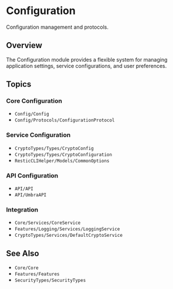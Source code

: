 # Configuration

Configuration management and protocols.

## Overview

The Configuration module provides a flexible system for managing application settings, service configurations, and user preferences.

## Topics

### Core Configuration

- ``Config/Config``
- ``Config/Protocols/ConfigurationProtocol``

### Service Configuration

- ``CryptoTypes/Types/CryptoConfig``
- ``CryptoTypes/Types/CryptoConfiguration``
- ``ResticCLIHelper/Models/CommonOptions``

### API Configuration

- ``API/API``
- ``API/UmbraAPI``

### Integration

- ``Core/Services/CoreService``
- ``Features/Logging/Services/LoggingService``
- ``CryptoTypes/Services/DefaultCryptoService``

## See Also

- ``Core/Core``
- ``Features/Features``
- ``SecurityTypes/SecurityTypes``
